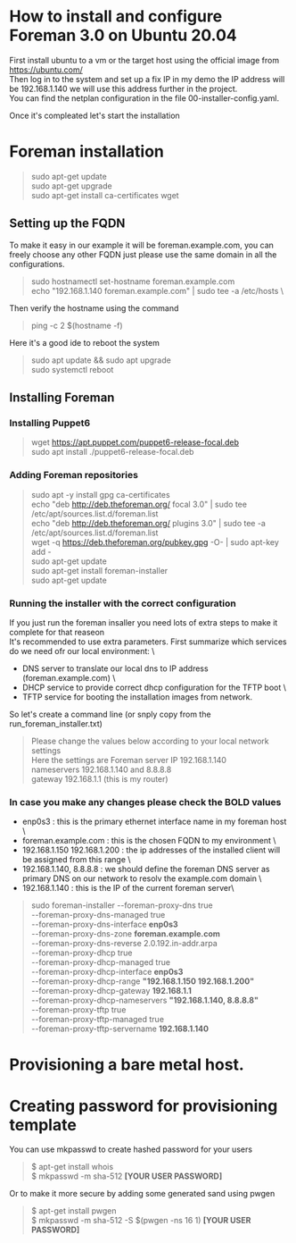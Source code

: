 # How to install and configure Foreman 3.0 on Ubuntu 20.04

First install ubuntu to a vm or the target host using the official image from https://ubuntu.com/ \
Then log in to the system and set up a fix IP in my demo the IP address will be 192.168.1.140 we will use this address further in the project. \
You can find the netplan configuration in the file 00-installer-config.yaml. 

Once it's compleated let's start the installation 
# Foreman installation
>sudo apt-get update \
>sudo apt-get upgrade \
>sudo apt-get install ca-certificates wget

## Setting up the FQDN 
To make it easy in our example it will be foreman.example.com, you can freely choose any other FQDN just please use the same domain in all the configurations. 
>sudo hostnamectl set-hostname foreman.example.com \
>echo "192.168.1.140 foreman.example.com" | sudo tee -a /etc/hosts \

Then verify the hostname using the command

> ping -c 2 $(hostname -f)

Here it's a good ide to reboot the system 

>sudo apt update && sudo apt upgrade \
>sudo systemctl reboot

## Installing Foreman

### Installing Puppet6 

>wget https://apt.puppet.com/puppet6-release-focal.deb \
>sudo apt install ./puppet6-release-focal.deb

### Adding Foreman repositories

>sudo apt -y install gpg ca-certificates \
>echo "deb http://deb.theforeman.org/ focal 3.0" | sudo tee /etc/apt/sources.list.d/foreman.list \
>echo "deb http://deb.theforeman.org/ plugins 3.0" | sudo tee -a /etc/apt/sources.list.d/foreman.list \
>wget -q https://deb.theforeman.org/pubkey.gpg -O- | sudo apt-key add - \
>sudo apt-get update \
>sudo apt-get install foreman-installer \
>sudo apt-get update

### Running the installer with the correct configuration 
If you just run the foreman insaller you need lots of extra steps to make it complete for that reaseon \
It's recommended to use extra parameters. First summarize which services do we need ofr our local environment: \
- DNS server to translate our local dns to IP address (foreman.example.com) \
- DHCP service to provide correct dhcp configuration for the TFTP boot \
- TFTP service for booting the installation images from network. 

So let's create a command line (or snply copy from the run_foreman_installer.txt)

>Please change the values below according to your local network settings \
>Here the settings are Foreman server IP 192.168.1.140 \
>nameservers 192.168.1.140 and 8.8.8.8 \
>gateway 192.168.1.1 (this is my router)

### In case you make any changes please check the BOLD values

- enp0s3 : this is the primary ethernet interface name in my foreman host \
- foreman.example.com : this is the chosen FQDN to my environment \
- 192.168.1.150 192.168.1.200 : the ip addresses of the installed client will be assigned from this range \
- 192.168.1.140, 8.8.8.8 : we should define the foreman DNS server as primary DNS on our network to resolv the example.com domain \
- 192.168.1.140 : this is the IP of the current foreman server\

>sudo foreman-installer --foreman-proxy-dns true \
>--foreman-proxy-dns-managed true \
>--foreman-proxy-dns-interface __enp0s3__ \
>--foreman-proxy-dns-zone __foreman.example.com__ \
>--foreman-proxy-dns-reverse 2.0.192.in-addr.arpa \
>--foreman-proxy-dhcp true \
>--foreman-proxy-dhcp-managed true \
>--foreman-proxy-dhcp-interface __enp0s3__ \
>--foreman-proxy-dhcp-range __"192.168.1.150 192.168.1.200"__ \
>--foreman-proxy-dhcp-gateway __192.168.1.1__ \
>--foreman-proxy-dhcp-nameservers __"192.168.1.140, 8.8.8.8"__ \
>--foreman-proxy-tftp true \
>--foreman-proxy-tftp-managed true \
>--foreman-proxy-tftp-servername __192.168.1.140__

# Provisioning a bare metal host.
# Creating password for provisioning template
You can use mkpasswd to create hashed password for your users
>$ apt-get install whois \
>$ mkpasswd -m sha-512 __[YOUR USER PASSWORD]__ 

Or to make it more secure by adding some generated sand using pwgen
>$ apt-get install pwgen \
>$ mkpasswd -m sha-512 -S $(pwgen -ns 16 1) __[YOUR USER PASSWORD]__
